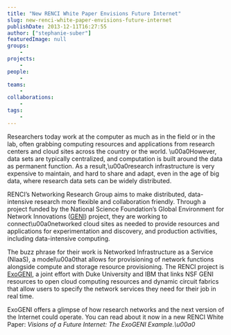 ```yaml
---
title: "New RENCI White Paper Envisions Future Internet"
slug: new-renci-white-paper-envisions-future-internet
publishDate: 2013-12-11T16:27:55
author: ["stephanie-suber"]
featuredImage: null
groups:
    - 
projects:
    - 
people:
    - 
teams: 
    - 
collaborations:
    - 
tags:
    - 
---
```

<p>Researchers today work at the computer as much as in the field or in the lab, often grabbing computing resources and applications from research centers and cloud sites across the country or the world. \u00a0However, data sets are typically centralized, and computation is built around the data as permanent function. As a result,\u00a0research infrastructure is very expensive to maintain, and hard to share and adapt, even in the age of big data, where research data sets can be widely distributed.</p>
<p>RENCI&#8217;s Networking Research Group aims to make distributed, data-intensive research more flexible and collaboration friendly. Through a project funded by the National Science Foundation&#8217;s Global Environment for Network Innovations (<a title="GENI" href="http://www.geni.net">GENI</a>) project, they are working to connect\u00a0networked cloud sites as needed to provide resources and applications for experimentation and discovery, and production activities, including data-intensive computing.</p>
<p>The buzz phrase for their work is Networked Infrastructure as a Service (NIaaS), a model\u00a0that allows for provisioning of network functions alongside compute and storage resource provisioning. The RENCI project is <a title="ExoGENI" href="http://www.exogeni.net">ExoGENI</a>, a joint effort with Duke University and IBM that links NSF GENI resources to open cloud computing resources and dynamic circuit fabrics that allow users to specify the network services they need for their job in real time.</p>
<p>ExoGENI offers a glimpse of how research networks and the next version of the Internet could operate. You can read about it now in a new RENCI White Paper: <em>Visions of a Future Internet: The ExoGENI Example.\u00a0</em></p>
<p>&nbsp;</p>
<p>&nbsp;</p>
<p>&nbsp;</p>
<!-- AddThis Advanced Settings generic via filter on the_content --><!-- AddThis Share Buttons generic via filter on the_content -->
